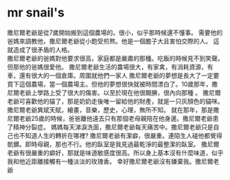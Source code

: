 # mr snail's 
撒尼爾老爺是從7歲開始搬到這個農場的。很小，似乎那時候還不懂事。
需要他的爸媽來調教他，撒尼爾老爺從小飽受煎熬。他是一個膽子大且害怕交際的人。
這就造成了很矛盾的人格。             
撒尼爾老爺的爸媽對他要求很高，家庭都是嚴肅的那種。吃飯的時候見不到笑聲。但那他的爸媽很愛他。
撒尼爾老爺生活的農場很大，有家禽，有消耗資源，有車，還有很大的一個倉庫。周圍就他們一家人
撒尼爾老爺的夢想是長大了一定要買下這個農場，當一個農場主。但他的夢想很快就被時間漂白了。10歲那年，撒尼爾老爺上學路上受了很大的傷害。以至於現在他很靦腆，很內向那種 。
撒尼爾老爺可喜歡他的貓了，那是奶奶走後唯一留給他的財產，就是一只灰顏色的貓咪。
撒尼爾老爺異斌天賦，繪畫，音樂，歷史，心理，無所不知。
就在那年，那是撒尼爾老爺25歲的時候，爸爸離他遠去只有那個老母親陪在他身邊。撒尼爾老爺患了精神分裂症。
媽媽每天涕淚洗面，撒尼爾老爺每天痛苦中。撒尼爾老爺只是自己也不知道人生的轉折在哪裡?
撒尼爾老爺有潔癖，很嚴重。連陌生人碰他都覺得骯髒。即時母親，那也不行。他的臥室是我見過最乾淨的最整潔的臥室。
撒尼爾老爺有很嚴重的癖好，那就是味道敏感度很高。所以身上基本沒有什麼味道，似乎我和他近距離接觸有一種淡淡的玫瑰香。
幸好撒尼爾老爺沒有嫌棄我。撒尼爾老爺

